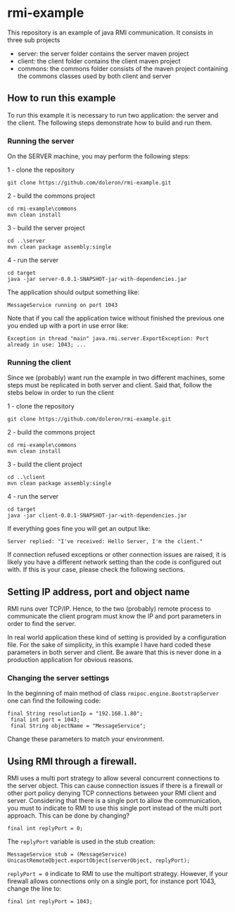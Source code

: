 # rmi-example

This repository is an example of java RMI communication. It consists in three sub projects

- server: the server folder contains the server maven project 
- client: the client folder contains the client maven project 
- commons: the commons folder consists of the maven project containing the commons classes used by both client and server

## How to run this example

To run this example it is necessary to run two application: the server and the client. The following steps demonstrate how to build and run them.

### Running the server

On the SERVER machine, you may perform the following steps:

1 - clone the repository

    git clone https://github.com/doleron/rmi-example.git
    
2 - build the commons project

    cd rmi-example\commons
    mvn clean install
    
3 - build the server project

    cd ..\server
    mvn clean package assembly:single
    
4 - run the server

    cd target 
    java -jar server-0.0.1-SNAPSHOT-jar-with-dependencies.jar
    
The application should output something like:

    MessageService running on port 1043
    
Note that if you call the application twice without finished the previous one you ended up with a port in use error like:

    Exception in thread "main" java.rmi.server.ExportException: Port already in use: 1043; ...
    
### Running the client

Since we (probably) want run the example in two different machines, some steps must be replicated in both server and client. Said that, follow the stebs below in order to run the client 

1 - clone the repository

    git clone https://github.com/doleron/rmi-example.git
    
2 - build the commons project

    cd rmi-example\commons
    mvn clean install
    
3 - build the client project

    cd ..\client
    mvn clean package assembly:single
    
4 - run the server

    cd target 
    java -jar client-0.0.1-SNAPSHOT-jar-with-dependencies.jar
    
If everything goes fine you will get an output like:

    Server replied: "I've received: Hello Server, I'm the client."
    
If connection refused exceptions or other connection issues are raised, it is likely you have a different network setting than the code is configured out with. If this is your case, please check the following sections.

## Setting IP address, port and object name

RMI runs over TCP/IP. Hence, to the two (probably) remote process to communicate the client program must know the IP and port parameters in order to find the server.

In real world application these kind of setting is provided by a configuration file. For the sake of simplicity, in this example I have hard coded these parameters in both server and client. Be aware that this is never done in a production application for obvious reasons.

### Changing the server settings

In the beginning of main method of class `rmipoc.engine.BootstrapServer` one can find the following code:

    final String resolutionIp = "192.168.1.80";
	 final int port = 1043;
	 final String objectName = "MessageService";

Change these parameters to match your environment.

## Using RMI through a firewall.

RMI uses a multi port strategy to allow several concurrent connections to the server object. This can cause connection issues if there is a firewall or other port policy denying TCP connections between your RMI client and server. Considering that there is a single port to allow the communication, you must to indicate to RMI to use this single port instead of the multi port approach. This can be done by changing?

    final int replyPort = 0;
    
The `replyPort` variable is used in the stub creation:

    MessageService stub = (MessageService) UnicastRemoteObject.exportObject(serverObject, replyPort);

`replyPort = 0` indicate to RMI to use the multiport strategy. However, if your firewall allows connections only on a single port, for instance port 1043, change the line to:

    final int replyPort = 1043;


